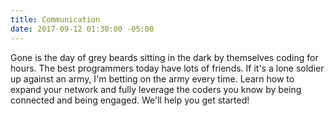 ```yaml
---
title: Communication
date: 2017-09-12 01:30:00 -05:00
---
```


Gone is the day of grey beards sitting in the dark by themselves coding for hours. The best programmers today have lots of friends. If it's a lone soldier up against an army, I'm betting on the army every time. Learn how to expand your network and fully leverage the coders you know by being connected and being engaged. We'll help you get started!